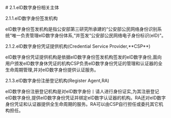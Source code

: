 \# 2.1.eID数字身份相关主体



2.1.1.eID数字身份签发机构



eID数字身份签发机构是指公安部第三研究所承建的“公安部公民网络身份识别系统“唯一负责管理eID数字身份体系,“并签发“公安部公民网络电子身份标识\(eID\)"。



2.1.2.eID数字身份凭证提供机构\(Credential Service Provider,\*\*CSP\*\*\)



eID数字身份凭证提供机构是依据eID数字身份签发机构签发的eID数字身份,面向用户颁发eID数字身休凭证的机构CSP负责eID数字身份凭证的管理和认证器的全生命周期管理,并对eID数字身份提供认证服务。



2.1.3.eID数字身份注册登记机构\(Register Agent,RA\)

eID数字身份注册登记机构是对eID数字身份丨请人进行身份证实,为其注册登记eID数字身份,提供eID数字身份凭证并绑定eID数字认证器的机构。RA还对eID数字身份凭证和认证器提供全生命周期的服务。RA可以由CSP自行担任或委托其它机构担任。





